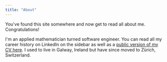 ```yaml
---
title: "About"
---
```


You've found this site somewhere and now get to read all about me. Congratulations!

I'm an applied mathematician turned software engineer. 
You can read all my career history on LinkedIn on the sidebar as well 
as a [public version of my CV here](/public_cv.pdf). 
I used to live in Galway, Ireland but have since moved to Zürich, Switzerland.

